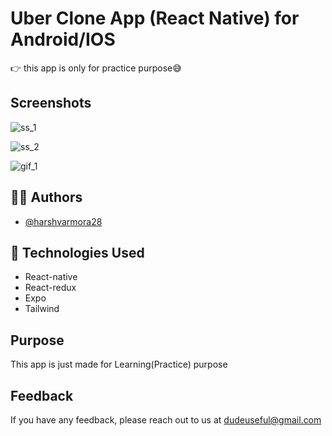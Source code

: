 
# Uber Clone App (React Native) for Android/IOS  

👉 this app is only for practice purpose😅


## Screenshots

![ss_1](https://user-images.githubusercontent.com/82329898/142823010-95a87b58-8bee-4432-a64c-4afc103bb7f0.jpg)

![ss_2](https://user-images.githubusercontent.com/82329898/142823089-dbdd7a1f-5a15-41d7-b8de-d48d756eee6c.jpg)

![gif_1](https://user-images.githubusercontent.com/82329898/142823142-fc3424de-3002-4936-b84b-353bd4e6a7d0.gif)


## 🧔🏻 Authors

- [@harshvarmora28](https://www.github.com/harshvarmora28)


## 🚀 Technologies Used

- React-native
- React-redux
- Expo
- Tailwind


## Purpose

This app is just made for Learning(Practice) purpose

  
## Feedback

If you have any feedback, please reach out to us at dudeuseful@gmail.com
